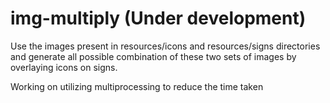 # img-multiply (Under development)
Use the images present in resources/icons and resources/signs directories and generate all possible combination of these two sets of images by overlaying icons on signs.

Working on utilizing multiprocessing to reduce the time taken
